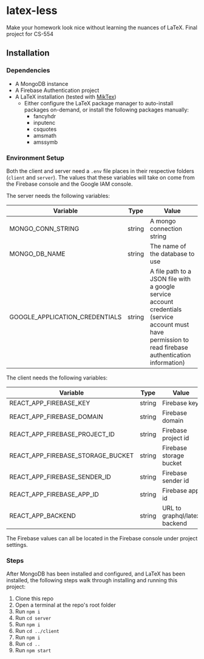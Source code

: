 # latex-less
Make your homework look nice without learning the nuances of LaTeX.
Final project for CS-554

## Installation
### Dependencies
- A MongoDB instance
- A Firebase Authentication project
- A LaTeX installation (tested with [MikTex](https://miktex.org/howto/download-miktex))
  - Either configure the LaTeX package manager to auto-install packages on-demand, or install the following packages manually:
    - fancyhdr
    - inputenc
    - csquotes
    - amsmath
    - amssymb

### Environment Setup
Both the client and server need a `.env` file places in their respective folders (`client` and `server`). The values that these variables will take on come from the Firebase console and the Google IAM console.

The server needs the following variables:

Variable | Type | Value
-|-|-
MONGO_CONN_STRING|string|A mongo connection string
MONGO_DB_NAME|string|The name of the database to use
GOOGLE_APPLICATION_CREDENTIALS|string|A file path to a JSON file with a google service account credentials (service account must have permission to read firebase authentication information)

The client needs the following variables:

Variable | Type | Value
-|-|-
REACT_APP_FIREBASE_KEY|string|Firebase key
REACT_APP_FIREBASE_DOMAIN|string|Firebase domain
REACT_APP_FIREBASE_PROJECT_ID|string|Firebase project id
REACT_APP_FIREBASE_STORAGE_BUCKET|string|Firebase storage bucket
REACT_APP_FIREBASE_SENDER_ID|string|Firebase sender id
REACT_APP_FIREBASE_APP_ID|string|Firebase app id
REACT_APP_BACKEND|string|URL to graphql/latex backend

The Firebase values can all be located in the Firebase console under project settings.

### Steps

After MongoDB has been installed and configured, and LaTeX has been installed, the following steps walk through installing and running this project:

1. Clone this repo
2. Open a terminal at the repo's root folder
3. Run `npm i`
4. Run `cd server`
5. Run `npm i`
6. Run `cd ../client`
7. Run `npm i`
8. Run `cd ..`
9. Run `npm start`